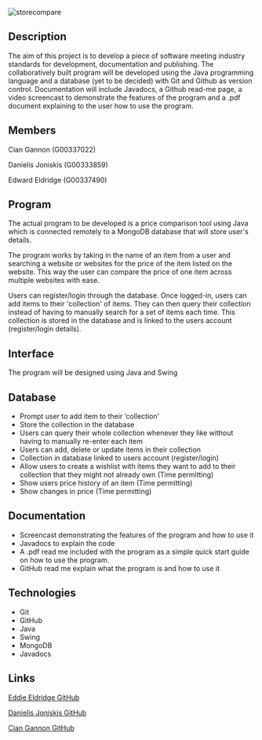 ![storecompare](https://user-images.githubusercontent.com/22448079/38895768-d87f1a4c-4288-11e8-99ab-416e24d32da8.png)

## Description

The aim of this project is to develop a piece of software meeting industry standards for development, documentation and publishing. The collaboratively built program will be developed using the Java programming language and a database (yet to be decided) with Git and Github as version control. Documentation will include Javadocs, a Github read-me page, a video screencast to demonstrate the features of the program and a .pdf document explaining to the user how to use the program.

## Members

Cian Gannon (G00337022)

Danielis Joniskis (G00333859)

Edward Eldridge (G00337490)

## Program

The actual program to be developed is a price comparison tool using Java which is connected remotely to a MongoDB database that will store user&#39;s details.

The program works by taking in the name of an item from a user and searching a website or websites for the price of the item listed on the website. This way the user can compare the price of one item across multiple websites with ease.

Users can register/login through the database. Once logged-in, users can add items to their &#39;collection&#39; of items. They can then query their collection instead of having to manually search for a set of items each time. This collection is stored in the database and is linked to the users account (register/login details).

## Interface
The program will be designed using Java and Swing

## Database
-	Prompt user to add item to their ‘collection’
-	Store the collection in the database
-	Users can query their whole collection whenever they like without having to manually re-enter each item
-	Users can add, delete or update items in their collection
-	Collection in database linked to users account (register/login)
-	Allow users to create a wishlist with items they want to add to their collection that they might not already own (Time permitting)
-	Show users price history of an item (Time permitting)
-	Show changes in price (Time permitting)

## Documentation
-	Screencast demonstrating the features of the program and how to use it
-	Javadocs to explain the code
-	A .pdf read me included with the program as a simple quick start guide on how to use the program.
-	GitHub read me explain what the program is and how to use it

## Technologies
-	Git
-	GitHub
-	Java
-	Swing
-	MongoDB
-	Javadocs

## Links

[Eddie Eldridge GitHub](https://github.com/EddieEldridge)

[Danielis Joniskis GitHub](https://github.com/jawneck)

[Cian Gannon GitHub](https://github.com/cian2009/ITProSkills)
